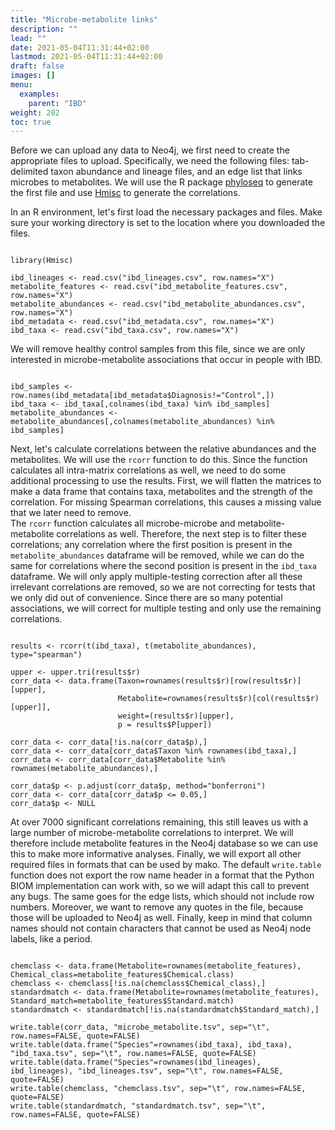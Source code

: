```yaml
---
title: "Microbe-metabolite links"
description: ""
lead: ""
date: 2021-05-04T11:31:44+02:00
lastmod: 2021-05-04T11:31:44+02:00
draft: false
images: []
menu: 
  examples:
    parent: "IBD"
weight: 202
toc: true
---
```


Before we can upload any data to Neo4j, we first need to create the appropriate files to upload. 
Specifically, we need the following files: tab-delimited taxon abundance and lineage files, and an edge list that links microbes to metabolites. We will use the R package <a href="https://joey711.github.io/phyloseq/">phyloseq</a> to generate the first file and use <a href="https://cran.r-project.org/web/packages/Hmisc/Hmisc.pdf">Hmisc</a> to generate the correlations. 

In an R environment, let's first load the necessary packages and files. Make sure your working directory is set to the location where you downloaded the files. 
<pre><code>
library(Hmisc)

ibd_lineages <- read.csv("ibd_lineages.csv", row.names="X")
metabolite_features <- read.csv("ibd_metabolite_features.csv", row.names="X")
metabolite_abundances <- read.csv("ibd_metabolite_abundances.csv", row.names="X")
ibd_metadata <- read.csv("ibd_metadata.csv", row.names="X")
ibd_taxa <- read.csv("ibd_taxa.csv", row.names="X")
</pre></code>

We will remove healthy control samples from this file, since we are only interested in microbe-metabolite associations that occur in people with IBD. 

<pre><code>
ibd_samples <- row.names(ibd_metadata[ibd_metadata$Diagnosis!="Control",])
ibd_taxa <- ibd_taxa[,colnames(ibd_taxa) %in% ibd_samples]
metabolite_abundances <- metabolite_abundances[,colnames(metabolite_abundances) %in% ibd_samples]
</pre></code>

Next, let's calculate correlations between the relative abundances and the metabolites. We will use the <code>rcorr</code> function to do this. Since the function calculates all intra-matrix correlations as well, we need to 
do some additional processing to use the results. 
First, we will flatten the matrices to make a data frame that contains taxa, metabolites and the strength of the correlation. For missing Spearman correlations, this causes a missing value that we later need to remove.  
The <code>rcorr</code> function calculates all microbe-microbe and metabolite-metabolite correlations as well. Therefore, the next step is to filter these correlations; any correlation where the first position is present in the <code>metabolite_abundances</code> dataframe will be removed, while we can do the same for correlations where the second position is present in the <code>ibd_taxa</code> dataframe. We will only apply multiple-testing correction after all these irrelevant correlations are removed, so we are not correcting for tests that we only did out of convenience. 
Since there are so many potential associations, we will correct for multiple testing and only use the remaining correlations. 

<pre><code>
results <- rcorr(t(ibd_taxa), t(metabolite_abundances), type="spearman")

upper <- upper.tri(results$r)
corr_data <- data.frame(Taxon=rownames(results$r)[row(results$r)][upper], 
                        Metabolite=rownames(results$r)[col(results$r)[upper]], 
                        weight=(results$r)[upper], 
                        p = results$P[upper])

corr_data <- corr_data[!is.na(corr_data$p),]
corr_data <- corr_data[corr_data$Taxon %in% rownames(ibd_taxa),]
corr_data <- corr_data[corr_data$Metabolite %in% rownames(metabolite_abundances),]

corr_data$p <- p.adjust(corr_data$p, method="bonferroni")
corr_data <- corr_data[corr_data$p <= 0.05,]
corr_data$p <- NULL
</pre></code>

At over 7000 significant correlations remaining, this still leaves us with a large number of microbe-metabolite correlations to interpret. We will therefore include metabolite features in the Neo4j database so we can use this to make more informative analyses. Finally, we will export all other required files in formats that can be used by mako. The default <code>write.table</code> function does not export the row name header in a format that the Python BIOM implementation can work with, so we will adapt this call to prevent any bugs. The same goes for the edge lists, which should not include row numbers. Moreover, we want to remove any quotes in the file, because those will be uploaded to Neo4j as well. Finally, keep in mind that column names should not contain characters that cannot be used as Neo4j node labels, like a period. 

<pre><code>
chemclass <- data.frame(Metabolite=rownames(metabolite_features), Chemical_class=metabolite_features$Chemical.class)
chemclass <- chemclass[!is.na(chemclass$Chemical_class),]
standardmatch <- data.frame(Metabolite=rownames(metabolite_features), Standard_match=metabolite_features$Standard.match)
standardmatch <- standardmatch[!is.na(standardmatch$Standard_match),]

write.table(corr_data, "microbe_metabolite.tsv", sep="\t", row.names=FALSE, quote=FALSE)
write.table(data.frame("Species"=rownames(ibd_taxa), ibd_taxa), "ibd_taxa.tsv", sep="\t", row.names=FALSE, quote=FALSE)
write.table(data.frame("Species"=rownames(ibd_lineages), ibd_lineages), "ibd_lineages.tsv", sep="\t", row.names=FALSE, quote=FALSE)
write.table(chemclass, "chemclass.tsv", sep="\t", row.names=FALSE, quote=FALSE)
write.table(standardmatch, "standardmatch.tsv", sep="\t", row.names=FALSE, quote=FALSE)
</pre></code>